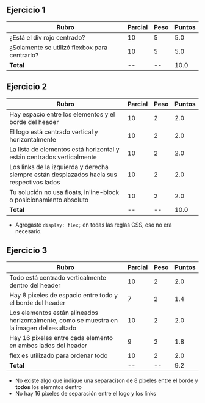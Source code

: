 ## Ejercicio 1
| Rubro | Parcial | Peso | Puntos |
| -- | -- | -- | -- |
| ¿Está el div rojo centrado? | 10 | 5 | 5.0 |
| ¿Solamente se utilizó flexbox para centrarlo? | 10 | 5 | 5.0 |
| **Total** | -- | -- | 10.0 |

## Ejercicio 2
| Rubro | Parcial | Peso | Puntos |
| -- | -- | -- | -- |
| Hay espacio entre los elementos y el borde del header | 10 | 2 | 2.0 |
| El logo está centrado vertical y horizontalmente | 10 | 2 | 2.0 |
| La lista de elementos está horizontal y están centrados verticalmente | 10 | 2 | 2.0 |
| Los links de la izquierda y derecha siempre están desplazados hacia sus respectivos lados | 10 | 2 | 2.0 |
| Tu solución no usa floats, inline-block o posicionamiento absoluto | 10 | 2 | 2.0 |
| **Total** | -- | -- | 10.0 |
* Agregaste `display: flex;` en todas las reglas CSS, eso no era necesario.

## Ejercicio 3
| Rubro | Parcial | Peso | Puntos |
| -- | -- | -- | -- |
| Todo está centrado verticalmente dentro del header | 10 | 2 | 2.0 |
| Hay 8 pixeles de espacio entre todo y el borde del header | 7 | 2 | 1.4 |
| Los elementos están alineados horizontalmente, como se muestra en la imagen del resultado | 10 | 2 | 2.0 |
| Hay 16 pixeles entre cada elemento en ambos lados del header | 9 | 2 | 1.8 |
| flex es utilizado para ordenar todo | 10 | 2 | 2.0 |
| **Total** | -- | -- | 9.2 |
* No existe algo que indique una separaci{on de 8 pixeles entre el borde y **todos** los elemntos dentro
* No hay 16 pixeles de separación entre el logo y los links
